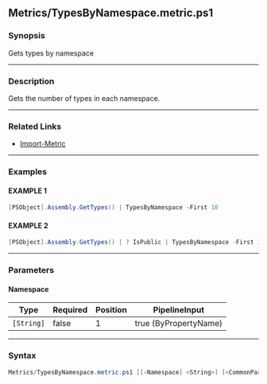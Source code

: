 Metrics/TypesByNamespace.metric.ps1
-----------------------------------




### Synopsis
Gets types by namespace



---


### Description

Gets the number of types in each namespace.



---


### Related Links
* [Import-Metric](Import-Metric.md)





---


### Examples
#### EXAMPLE 1
```PowerShell
[PSObject].Assembly.GetTypes() | TypesByNamespace -First 10
```

#### EXAMPLE 2
```PowerShell
[PSObject].Assembly.GetTypes() | ? IsPublic | TypesByNamespace -First 10
```



---


### Parameters
#### **Namespace**




|Type      |Required|Position|PipelineInput        |
|----------|--------|--------|---------------------|
|`[String]`|false   |1       |true (ByPropertyName)|





---


### Syntax
```PowerShell
Metrics/TypesByNamespace.metric.ps1 [[-Namespace] <String>] [<CommonParameters>]
```
